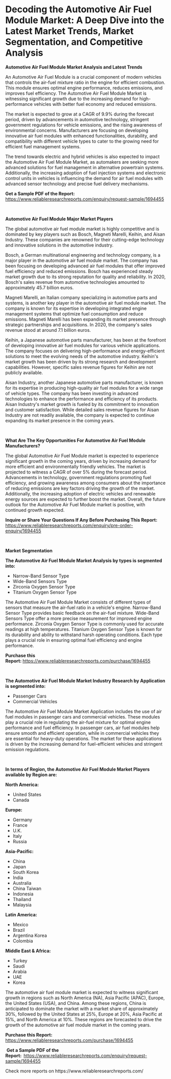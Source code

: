 <p><h1>Decoding the Automotive Air Fuel Module Market: A Deep Dive into the Latest Market Trends, Market Segmentation, and Competitive Analysis</h1></p><p><strong>Automotive Air Fuel Module Market Analysis and Latest Trends</strong></p>
<p><p>An Automotive Air Fuel Module is a crucial component of modern vehicles that controls the air-fuel mixture ratio in the engine for efficient combustion. This module ensures optimal engine performance, reduces emissions, and improves fuel efficiency. The Automotive Air Fuel Module Market is witnessing significant growth due to the increasing demand for high-performance vehicles with better fuel economy and reduced emissions.</p><p>The market is expected to grow at a CAGR of 9.9% during the forecast period, driven by advancements in automotive technology, stringent government regulations for vehicle emissions, and the rising awareness of environmental concerns. Manufacturers are focusing on developing innovative air fuel modules with enhanced functionalities, durability, and compatibility with different vehicle types to cater to the growing need for efficient fuel management systems.</p><p>The trend towards electric and hybrid vehicles is also expected to impact the Automotive Air Fuel Module Market, as automakers are seeking more advanced solutions for fuel management in alternative powertrain systems. Additionally, the increasing adoption of fuel injection systems and electronic control units in vehicles is influencing the demand for air fuel modules with advanced sensor technology and precise fuel delivery mechanisms.</p></p>
<p><strong>Get a Sample PDF of the Report:&nbsp;</strong> <a href="https://www.reliableresearchreports.com/enquiry/request-sample/1694455">https://www.reliableresearchreports.com/enquiry/request-sample/1694455</a></p>
<p>&nbsp;</p>
<p><strong>Automotive Air Fuel Module Major Market Players</strong></p>
<p><p>The global automotive air fuel module market is highly competitive and is dominated by key players such as Bosch, Magneti Marelli, Keihin, and Aisan Industry. These companies are renowned for their cutting-edge technology and innovative solutions in the automotive industry.</p><p>Bosch, a German multinational engineering and technology company, is a major player in the automotive air fuel module market. The company has been focusing on developing advanced air fuel modules that offer improved fuel efficiency and reduced emissions. Bosch has experienced steady market growth due to its strong reputation for quality and reliability. In 2020, Bosch's sales revenue from automotive technologies amounted to approximately 45.7 billion euros.</p><p>Magneti Marelli, an Italian company specializing in automotive parts and systems, is another key player in the automotive air fuel module market. The company is known for its expertise in developing integrated engine management systems that optimize fuel consumption and reduce emissions. Magneti Marelli has been expanding its market presence through strategic partnerships and acquisitions. In 2020, the company's sales revenue stood at around 7.1 billion euros.</p><p>Keihin, a Japanese automotive parts manufacturer, has been at the forefront of developing innovative air fuel modules for various vehicle applications. The company focuses on delivering high-performance and energy-efficient solutions to meet the evolving needs of the automotive industry. Keihin's market growth has been driven by its strong research and development capabilities. However, specific sales revenue figures for Keihin are not publicly available.</p><p>Aisan Industry, another Japanese automotive parts manufacturer, is known for its expertise in producing high-quality air fuel modules for a wide range of vehicle types. The company has been investing in advanced technologies to enhance the performance and efficiency of its products. Aisan Industry's market growth is fueled by its commitment to innovation and customer satisfaction. While detailed sales revenue figures for Aisan Industry are not readily available, the company is expected to continue expanding its market presence in the coming years.</p></p>
<p>&nbsp;</p>
<p><strong>What Are The Key Opportunities For Automotive Air Fuel Module Manufacturers?</strong></p>
<p><p>The global Automotive Air Fuel Module market is expected to experience significant growth in the coming years, driven by increasing demand for more efficient and environmentally friendly vehicles. The market is projected to witness a CAGR of over 5% during the forecast period. Advancements in technology, government regulations promoting fuel efficiency, and growing awareness among consumers about the importance of reducing emissions are key factors driving the growth of the market. Additionally, the increasing adoption of electric vehicles and renewable energy sources are expected to further boost the market. Overall, the future outlook for the Automotive Air Fuel Module market is positive, with continued growth expected.</p></p>
<p><strong>Inquire or Share Your Questions If Any Before Purchasing This Report:</strong> <a href="https://www.reliableresearchreports.com/enquiry/pre-order-enquiry/1694455">https://www.reliableresearchreports.com/enquiry/pre-order-enquiry/1694455</a></p>
<p>&nbsp;</p>
<p><strong>Market Segmentation</strong></p>
<p><strong>The Automotive Air Fuel Module Market Analysis by types is segmented into:</strong></p>
<p><ul><li>Narrow-Band Sensor Type</li><li>Wide-Band Sensors Type</li><li>Zirconia Oxygen Sensor Type</li><li>Titanium Oxygen Sensor Type</li></ul></p>
<p><p>The Automotive Air Fuel Module Market consists of different types of sensors that measure the air-fuel ratio in a vehicle's engine. Narrow-Band Sensor Type provides basic feedback on the air-fuel mixture. Wide-Band Sensors Type offer a more precise measurement for improved engine performance. Zirconia Oxygen Sensor Type is commonly used for accurate readings at high temperatures. Titanium Oxygen Sensor Type is known for its durability and ability to withstand harsh operating conditions. Each type plays a crucial role in ensuring optimal fuel efficiency and engine performance.</p></p>
<p><strong>Purchase this Report:&nbsp;</strong><a href="https://www.reliableresearchreports.com/purchase/1694455">https://www.reliableresearchreports.com/purchase/1694455</a></p>
<p>&nbsp;</p>
<p><strong>The Automotive Air Fuel Module Market Industry Research by Application is segmented into:</strong></p>
<p><ul><li>Passenger Cars</li><li>Commercial Vehicles</li></ul></p>
<p><p>The Automotive Air Fuel Module Market Application includes the use of air fuel modules in passenger cars and commercial vehicles. These modules play a crucial role in regulating the air-fuel mixture for optimal engine performance and fuel efficiency. In passenger cars, air fuel modules help ensure smooth and efficient operation, while in commercial vehicles they are essential for heavy-duty operations. The market for these applications is driven by the increasing demand for fuel-efficient vehicles and stringent emission regulations.</p></p>
<p>&nbsp;</p>
<p><strong>In terms of Region, the Automotive Air Fuel Module Market Players available by Region are:</strong></p>
<p>
    <p> <strong> North America: </strong>
        <ul>
            <li>United States</li>
            <li>Canada</li>
        </ul>
        </p> 
    <p> <strong> Europe: </strong>
        <ul>
            <li>Germany</li>
            <li>France</li>
            <li>U.K.</li>
            <li>Italy</li>
            <li>Russia</li>
        </ul>
        </p> 
    <p> <strong> Asia-Pacific: </strong>
        <ul>
            <li>China</li>
            <li>Japan</li>
            <li>South Korea</li>
            <li>India</li>
            <li>Australia</li>
            <li>China Taiwan</li>
            <li>Indonesia</li>
            <li>Thailand</li>
            <li>Malaysia</li>
        </ul>
        </p> 
    <p> <strong> Latin America: </strong>
        <ul>
            <li>Mexico</li>
            <li>Brazil</li>
            <li>Argentina Korea</li>
            <li>Colombia</li>
        </ul>
        </p> 
    <p> <strong> Middle East & Africa: </strong>
        <ul>
            <li>Turkey</li>
            <li>Saudi</li>
            <li>Arabia</li>
            <li>UAE</li>
            <li>Korea</li>
        </ul>
    </p>
    </p>
<p><p>The automotive air fuel module market is expected to witness significant growth in regions such as North America (NA), Asia Pacific (APAC), Europe, the United States (USA), and China. Among these regions, China is anticipated to dominate the market with a market share of approximately 30%, followed by the United States at 25%, Europe at 20%, Asia Pacific at 15%, and North America at 10%. These regions are forecasted to drive the growth of the automotive air fuel module market in the coming years.</p></p>
<p><strong>Purchase this Report: </strong><a href="https://www.reliableresearchreports.com/purchase/1694455">https://www.reliableresearchreports.com/purchase/1694455</a></p>
<p>&nbsp;<strong>Get a Sample PDF of the Report:&nbsp;&nbsp;</strong><a href="https://www.reliableresearchreports.com/enquiry/request-sample/1694455">https://www.reliableresearchreports.com/enquiry/request-sample/1694455</a></p>
<p><strong></strong></p>
<p>Check more reports on https://www.reliableresearchreports.com/</p>